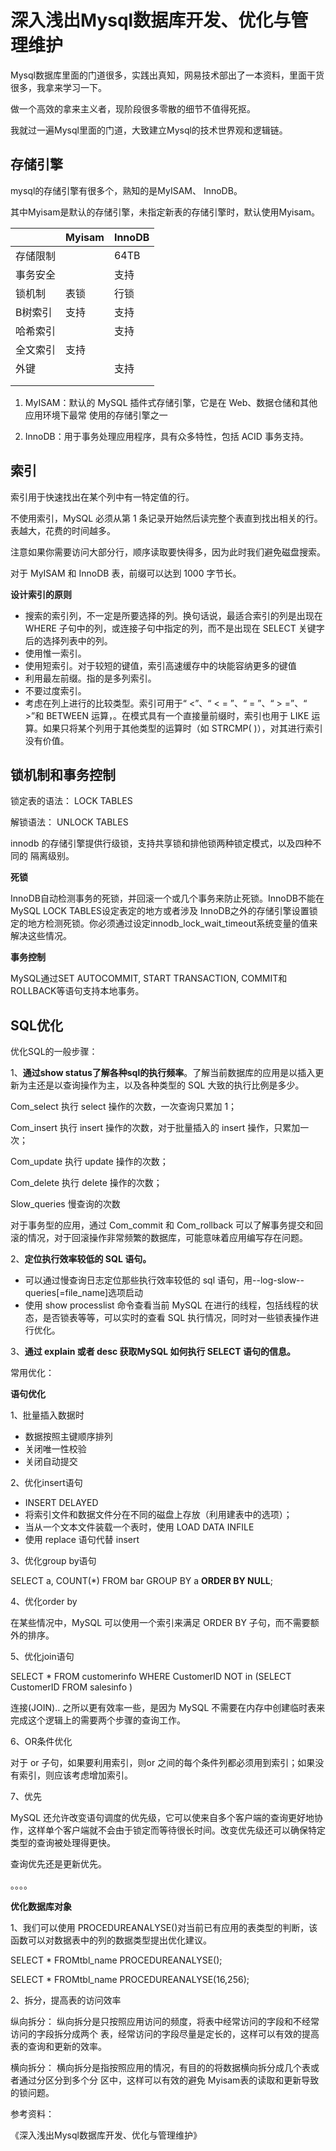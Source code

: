 # 深入浅出Mysql数据库开发、优化与管理维护

Mysql数据库里面的门道很多，实践出真知，网易技术部出了一本资料，里面干货很多，我拿来学习一下。

做一个高效的拿来主义者，现阶段很多零散的细节不值得死抠。

我就过一遍Mysql里面的门道，大致建立Mysql的技术世界观和逻辑链。

## 存储引擎

mysql的存储引擎有很多个，熟知的是MyISAM、 InnoDB。

其中Myisam是默认的存储引擎，未指定新表的存储引擎时，默认使用Myisam。

|          | Myisam | InnoDB |
| -------- | ------ | ------ |
| 存储限制 |        | 64TB   |
| 事务安全 |        | 支持   |
| 锁机制   | 表锁   | 行锁   |
| B树索引  | 支持   | 支持   |
| 哈希索引 |        | 支持   |
| 全文索引 | 支持   |        |
| 外键     |        | 支持   |
|          |        |        |
|          |        |        |

1. MyISAM：默认的 MySQL 插件式存储引擎，它是在 Web、数据仓储和其他应用环境下最常
    使用的存储引擎之一

2. InnoDB：用于事务处理应用程序，具有众多特性，包括 ACID 事务支持。


## 索引

索引用于快速找出在某个列中有一特定值的行。

不使用索引，MySQL 必须从第 1 条记录开始然后读完整个表直到找出相关的行。表越大，花费的时间越多。

注意如果你需要访问大部分行，顺序读取要快得多，因为此时我们避免磁盘搜索。



对于 MyISAM 和 InnoDB 表，前缀可以达到 1000 字节长。

**设计索引的原则**

- 搜索的索引列，不一定是所要选择的列。换句话说，最适合索引的列是出现在 WHERE 子句中的列，或连接子句中指定的列，而不是出现在 SELECT 关键字后的选择列表中的列。
- 使用惟一索引。
- 使用短索引。对于较短的键值，索引高速缓存中的块能容纳更多的键值
- 利用最左前缀。指的是多列索引。
- 不要过度索引。
- 考虑在列上进行的比较类型。索引可用于“ <”、“ < = ”、“ = ”、“ > =”、“ >”和 BETWEEN 运算，。在模式具有一个直接量前缀时，索引也用于 LIKE 运算。如果只将某个列用于其他类型的运算时（如 STRCMP( )），对其进行索引没有价值。



## 锁机制和事务控制

锁定表的语法：
LOCK TABLES

解锁语法：
UNLOCK TABLES

innodb 的存储引擎提供行级锁，支持共享锁和排他锁两种锁定模式，以及四种不同的
隔离级别。

**死锁**

InnoDB自动检测事务的死锁，并回滚一个或几个事务来防止死锁。InnoDB不能在MySQL LOCK TABLES设定表定的地方或者涉及 InnoDB之外的存储引擎设置锁定的地方检测死锁。你必须通过设定innodb_lock_wait_timeout系统变量的值来解决这些情况。

**事务控制**

MySQL通过SET AUTOCOMMIT, START TRANSACTION, COMMIT和ROLLBACK等语句支持本地事务。



## SQL优化

优化SQL的一般步骤：

1、**通过show status了解各种sql的执行频率**。了解当前数据库的应用是以插入更新为主还是以查询操作为主，以及各种类型的 SQL 大致的执行比例是多少。

Com_select 执行 select 操作的次数，一次查询只累加 1；

Com_insert 执行 insert 操作的次数，对于批量插入的 insert 操作，只累加一次；

Com_update 执行 update 操作的次数；

Com_delete 执行 delete 操作的次数；

Slow_queries 慢查询的次数

对于事务型的应用，通过 Com_commit 和 Com_rollback 可以了解事务提交和回滚的情况，对于回滚操作非常频繁的数据库，可能意味着应用编写存在问题。

2、**定位执行效率较低的 SQL 语句。**

- 可以通过慢查询日志定位那些执行效率较低的 sql 语句，用--log-slow--queries[=file_name]选项启动
- 使用 show processlist 命令查看当前 MySQL 在进行的线程，包括线程的状态，是否锁表等等，可以实时的查看 SQL 执行情况，同时对一些锁表操作进行优化。

3、**通过 explain 或者 desc 获取MySQL 如何执行 SELECT 语句的信息。**



常用优化：

**语句优化**

1、批量插入数据时

- 数据按照主键顺序排列
- 关闭唯一性校验
- 关闭自动提交

2、优化insert语句

- INSERT DELAYED 
- 将索引文件和数据文件分在不同的磁盘上存放（利用建表中的选项）；
- 当从一个文本文件装载一个表时，使用 LOAD DATA INFILE
- 使用 replace 语句代替 insert

3、优化group by语句

SELECT a, COUNT(*) FROM bar GROUP BY a **ORDER BY NULL**;

4、优化order by

在某些情况中，MySQL 可以使用一个索引来满足 ORDER BY 子句，而不需要额外的排序。

5、优化join语句

SELECT * FROM customerinfo WHERE CustomerID NOT in (SELECT CustomerID FROM salesinfo )

连接(JOIN).. 之所以更有效率一些，是因为 MySQL 不需要在内存中创建临时表来完成这个逻辑上的需要两个步骤的查询工作。

6、OR条件优化

对于 or 子句，如果要利用索引，则or 之间的每个条件列都必须用到索引；如果没有索引，则应该考虑增加索引。

7、优先

MySQL 还允许改变语句调度的优先级，它可以使来自多个客户端的查询更好地协作，这样单个客户端就不会由于锁定而等待很长时间。改变优先级还可以确保特定类型的查询被处理得更快。

查询优先还是更新优先。

。。。。

**优化数据库对象**

1、我们可以使用 PROCEDUREANALYSE()对当前已有应用的表类型的判断，该函数可以对数据表中的列的数据类型提出优化建议。

SELECT * FROMtbl_name PROCEDUREANALYSE(); 

SELECT * FROMtbl_name PROCEDUREANALYSE(16,256);

2、拆分，提高表的访问效率

纵向拆分：
纵向拆分是只按照应用访问的频度，将表中经常访问的字段和不经常访问的字段拆分成两个
表，经常访问的字段尽量是定长的，这样可以有效的提高表的查询和更新的效率。

横向拆分：
横向拆分是指按照应用的情况，有目的的将数据横向拆分成几个表或者通过分区分到多个分
区中，这样可以有效的避免 Myisam表的读取和更新导致的锁问题。





参考资料：

《深入浅出Mysql数据库开发、优化与管理维护》